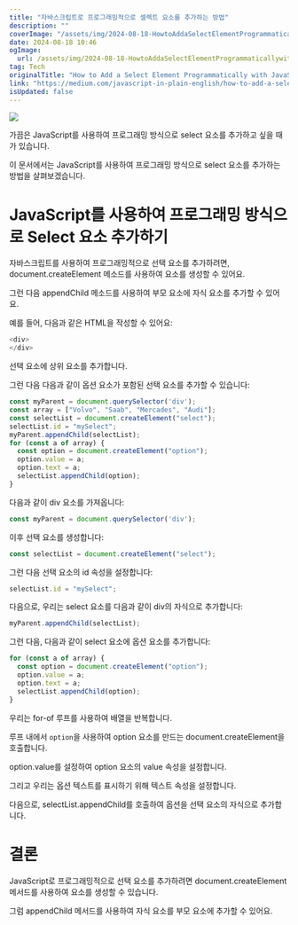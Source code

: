 ```yaml
---
title: "자바스크립트로 프로그래밍적으로 셀렉트 요소를 추가하는 방법"
description: ""
coverImage: "/assets/img/2024-08-18-HowtoAddaSelectElementProgrammaticallywithJavaScript_0.png"
date: 2024-08-18 10:46
ogImage: 
  url: /assets/img/2024-08-18-HowtoAddaSelectElementProgrammaticallywithJavaScript_0.png
tag: Tech
originalTitle: "How to Add a Select Element Programmatically with JavaScript"
link: "https://medium.com/javascript-in-plain-english/how-to-add-a-select-element-programmatically-with-javascript-78b3b7ae3246"
isUpdated: false
---
```



<img src="/assets/img/2024-08-18-HowtoAddaSelectElementProgrammaticallywithJavaScript_0.png" />

가끔은 JavaScript를 사용하여 프로그래밍 방식으로 select 요소를 추가하고 싶을 때가 있습니다.

이 문서에서는 JavaScript를 사용하여 프로그래밍 방식으로 select 요소를 추가하는 방법을 살펴보겠습니다.

# JavaScript를 사용하여 프로그래밍 방식으로 Select 요소 추가하기

<div class="content-ad"></div>

자바스크립트를 사용하여 프로그래밍적으로 선택 요소를 추가하려면, document.createElement 메소드를 사용하여 요소를 생성할 수 있어요.

그런 다음 appendChild 메소드를 사용하여 부모 요소에 자식 요소를 추가할 수 있어요.

예를 들어, 다음과 같은 HTML을 작성할 수 있어요:

```js
<div>
</div>
```

<div class="content-ad"></div>

선택 요소에 상위 요소를 추가합니다.

그런 다음 다음과 같이 옵션 요소가 포함된 선택 요소를 추가할 수 있습니다:

```js
const myParent = document.querySelector('div');
const array = ["Volvo", "Saab", "Mercades", "Audi"];
const selectList = document.createElement("select");
selectList.id = "mySelect";
myParent.appendChild(selectList);
for (const a of array) {
  const option = document.createElement("option");
  option.value = a;
  option.text = a;
  selectList.appendChild(option);
}
```

다음과 같이 div 요소를 가져옵니다:

<div class="content-ad"></div>

```js
const myParent = document.querySelector('div');
```

이후 선택 요소를 생성합니다:

```js
const selectList = document.createElement("select");
```

그런 다음 선택 요소의 id 속성을 설정합니다:

<div class="content-ad"></div>

```js
selectList.id = "mySelect";
```

다음으로, 우리는 select 요소를 다음과 같이 div의 자식으로 추가합니다:

```js
myParent.appendChild(selectList);
```

그런 다음, 다음과 같이 select 요소에 옵션 요소를 추가합니다:

<div class="content-ad"></div>

```js
for (const a of array) {
  const option = document.createElement("option");
  option.value = a;
  option.text = a;
  selectList.appendChild(option);
}
```

우리는 for-of 루프를 사용하여 배열을 반복합니다.

루프 내에서 `option`을 사용하여 option 요소를 만드는 document.createElement을 호출합니다.

option.value를 설정하여 option 요소의 value 속성을 설정합니다.

<div class="content-ad"></div>

그리고 우리는 옵션 텍스트를 표시하기 위해 텍스트 속성을 설정합니다.

다음으로, selectList.appendChild를 호출하여 옵션을 선택 요소의 자식으로 추가합니다.

# 결론

JavaScript로 프로그래밍적으로 선택 요소를 추가하려면 document.createElement 메서드를 사용하여 요소를 생성할 수 있습니다.

<div class="content-ad"></div>

그럼 appendChild 메서드를 사용하여 자식 요소를 부모 요소에 추가할 수 있어요.